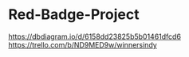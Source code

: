 # Red-Badge-Project
https://dbdiagram.io/d/6158dd23825b5b01461dfcd6
https://trello.com/b/ND9MED9w/winnersindy
